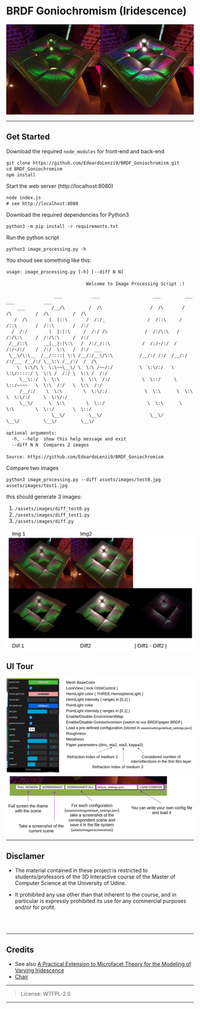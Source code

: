 # BRDF Goniochromism (Iridescence)

![Goniochromism](assets/images/goniochromism.jpg)

--- 
## Get Started

Download the required `node_modules` for front-end and back-end

```{sh}
git clone https://github.com/EdoardoLenzi9/BRDF_Goniochromism.git
cd BRDF_Goniochromism
npm install
```

Start the web server (http://localhost:8080)

```{sh}
node index.js
# see http://localhost:8080
```

Download the required dependencies for Python3

```{sh}
python3 -m pip install -r requirements.txt
```

Run the python script

```{sh}
python3 image_processing.py -h
```

You shoud see something like this:

```
usage: image_processing.py [-h] [--diff N N]

                              Welcome to Image Processing Script :)  

                  ___           ___                    ___         ___           ___           ___     
    ___          /__/\         /  /\                  /  /\       /  /\         /  /\         /  /\    
   /  /\        |  |::\       /  /:/_                /  /::\     /  /::\       /  /::\       /  /:/    
  /  /:/        |  |:|:\     /  /:/ /\              /  /:/\:\   /  /:/\:\     /  /:/\:\     /  /:/     
 /__/::\      __|__|:|\:\   /  /:/_/::\            /  /:/~/:/  /  /:/~/:/    /  /:/  \:\   /  /:/  ___ 
 \__\/\:\__  /__/::::| \:\ /__/:/__\/\:\          /__/:/ /:/  /__/:/ /:/___ /__/:/ \__\:\ /__/:/  /  /\
    \  \:\/\ \  \:\~~\__\/ \  \:\ /~~/:/          \  \:\/:/   \  \:\/:::::/ \  \:\ /  /:/ \  \:\ /  /:/
     \__\::/  \  \:\        \  \:\  /:/            \  \::/     \  \::/~~~~   \  \:\  /:/   \  \:\  /:/ 
     /__/:/    \  \:\        \  \:\/:/              \  \:\      \  \:\        \  \:\/:/     \  \:\/:/  
     \__\/      \  \:\        \  \::/                \  \:\      \  \:\        \  \::/       \  \::/   
                 \__\/         \__\/                  \__\/       \__\/         \__\/         \__\/    

optional arguments:
  -h, --help  show this help message and exit
  --diff N N  Compares 2 images

Source: https://github.com/EdoardoLenzi9/BRDF_Goniochromism
```

Compare two images

```
python3 image_processing.py --diff assets/images/test0.jpg assets/images/test1.jpg
```

this should generate 3 images:
1. `/assets/images/diff_test0.py`
2. `/assets/images/diff_test1.py`
3. `/assets/images/diff.py`

![](assets/images/ui3.jpg)


## UI Tour

![](assets/images/ui1.jpg)
![](assets/images/ui2.jpg)

---
## Disclamer 

* The material contained in these project is restricted to students/professors of the 3D Interactive course of the Master of Computer Science at the University of Udine.

* It prohibited any use other than that inherent to the course, and in particular is expressly prohibited its use for any commercial purposes and/or for profit.

<br/><br/>

---
## Credits

* See also [A Practical Extension to Microfacet Theory for the Modeling of Varying Iridescence](https://blogs.unity3d.com/2017/05/09/a-practical-extension-to-microfacet-theory-for-the-modeling-of-varying-iridescence/)
* [Chair](https://www.turbosquid.com/3d-models/3d-banquette---v-ray-model-1530280)


---
> License: WTFPL-2.0
---